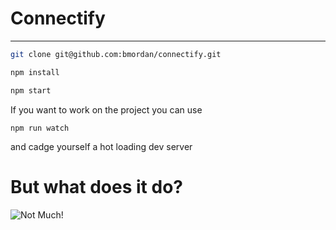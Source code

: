 # Connectify

----

```sh
git clone git@github.com:bmordan/connectify.git

npm install

npm start
```
If you want to work on the project you can use

```
npm run watch
```

and cadge yourself a hot loading dev server

# But what does it do?

![Not Much!](https://cloud.githubusercontent.com/assets/4499581/10797263/be698202-7d99-11e5-99c0-c833a01f1d6e.jpg)
